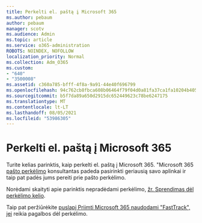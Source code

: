 ```yaml
---
title: Perkelti el. paštą į Microsoft 365
ms.author: pebaum
author: pebaum
manager: scotv
ms.audience: Admin
ms.topic: article
ms.service: o365-administration
ROBOTS: NOINDEX, NOFOLLOW
localization_priority: Normal
ms.collection: Adm_O365
ms.custom:
- "640"
- "3500008"
ms.assetid: c360a785-bfff-4f8a-9a91-44e40f696799
ms.openlocfilehash: 94c762cb8fbca608b06464f79f04d0a81fa37ca1fa10204b405a18bd79f4bade
ms.sourcegitcommit: b5f7da89a650d2915dc652449623c78be6247175
ms.translationtype: MT
ms.contentlocale: lt-LT
ms.lasthandoff: 08/05/2021
ms.locfileid: "53986305"
---
```

# <a name="move-email-to-microsoft-365"></a>Perkelti el. paštą į Microsoft 365

Turite kelias parinktis, kaip perkelti el. paštą į Microsoft 365. "Microsoft 365 [pašto perkėlimo](https://aka.ms/alchemyinsight-mailmigrationadvisor) konsultantas padeda pasirinkti geriausią savo aplinkai ir taip pat padės jums pereiti prie pašto perkėlimo.
  
Norėdami skaityti apie parinktis nepradėdami perkėlimo, [žr. Sprendimas dėl perkėlimo kelio](https://docs.microsoft.com/Exchange/mailbox-migration/decide-on-a-migration-path).

Taip pat peržiūrėkite [puslapį Priimti Microsoft 365 naudodami "FastTrack", jei](https://www.microsoft.com/fasttrack/microsoft-365/office-365) reikia pagalbos dėl perkėlimo.
  